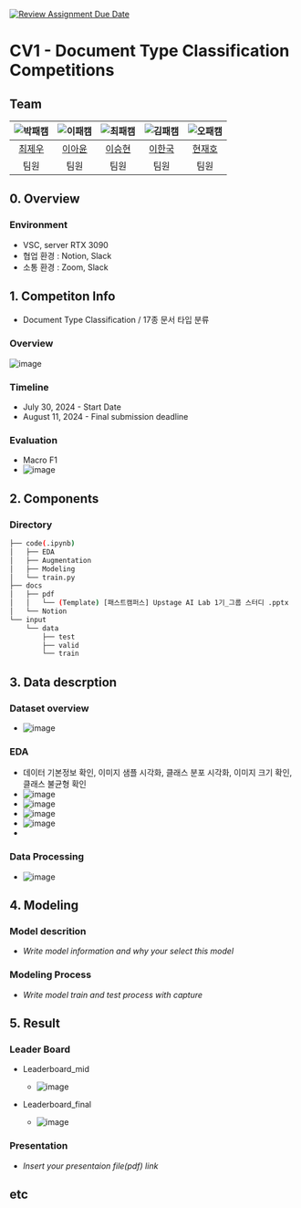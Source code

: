 [![Review Assignment Due Date](https://classroom.github.com/assets/deadline-readme-button-22041afd0340ce965d47ae6ef1cefeee28c7c493a6346c4f15d667ab976d596c.svg)](https://classroom.github.com/a/FVjNDCrt)
# CV1 - Document Type Classification Competitions
## Team

| ![박패캠](https://avatars.githubusercontent.com/u/156163982?v=4) | ![이패캠](https://avatars.githubusercontent.com/u/156163982?v=4) | ![최패캠](https://avatars.githubusercontent.com/u/156163982?v=4) | ![김패캠](https://avatars.githubusercontent.com/u/156163982?v=4) | ![오패캠](https://avatars.githubusercontent.com/u/156163982?v=4) |
| :--------------------------------------------------------------: | :--------------------------------------------------------------: | :--------------------------------------------------------------: | :--------------------------------------------------------------: | :--------------------------------------------------------------: |
|            [최제우](https://github.com/UpstageAILab)             |            [이아윤](https://github.com/UpstageAILab)             |            [이승현](https://github.com/UpstageAILab)             |            [이한국](https://github.com/UpstageAILab)             |            [현재호](https://github.com/UpstageAILab)             |
|                            팀원                             |                            팀원                             |                            팀원                             |                            팀원                             |                            팀원                             |

## 0. Overview
### Environment
- VSC, server RTX 3090
- 협업 환경 : Notion, Slack
- 소통 환경 : Zoom, Slack

## 1. Competiton Info
- Document Type Classification / 17종 문서 타입 분류
  
### Overview

![image](https://github.com/user-attachments/assets/2dbfea5b-b253-4fd1-b612-43dbc684a6d1)


### Timeline

- July 30, 2024 - Start Date
- August 11, 2024 - Final submission deadline

### Evaluation 
- Macro F1
- ![image](https://github.com/user-attachments/assets/bf58d333-afcc-4669-8fd9-d03a4ca64857)


## 2. Components

### Directory
```bash
├── code(.ipynb)
│   ├── EDA
│   ├── Augmentation
│   ├── Modeling
│   └── train.py
├── docs
│   ├── pdf
│   │   └── (Template) [패스트캠퍼스] Upstage AI Lab 1기_그룹 스터디 .pptx
│   └── Notion
└── input
    └── data
        ├── test
        ├── valid
        └── train
```

## 3. Data descrption

### Dataset overview

- ![image](https://github.com/user-attachments/assets/b18505d3-e72f-45d2-9b89-b6cf05dff381)


### EDA
- 데이터 기본정보 확인, 이미지 샘플 시각화, 클래스 분포 시각화, 이미지 크기 확인, 클래스 불균형 확인 
- ![image](https://github.com/user-attachments/assets/440c81b4-561d-40cf-ad6e-2f34521dfdb7)
- ![image](https://github.com/user-attachments/assets/d438536b-6f44-46f8-a252-6a9a578c9385)
- ![image](https://github.com/user-attachments/assets/f98266f3-6d5e-4c72-93a6-dde55b72e0da)
- ![image](https://github.com/user-attachments/assets/2db44821-f42b-4da5-823c-c33f9323976d)
- 

### Data Processing

- ![image](https://github.com/user-attachments/assets/cb42186b-7a3c-4eb7-abe0-e92561e28ebe)

## 4. Modeling

### Model descrition

- _Write model information and why your select this model_

### Modeling Process

- _Write model train and test process with capture_

## 5. Result

### Leader Board
- Leaderboard_mid
  - ![image](https://github.com/user-attachments/assets/664528d7-cdfc-4e77-ac84-d9ebdbb5bb73)

- Leaderboard_final
  - ![image](https://github.com/user-attachments/assets/bd911d2d-81c1-4d14-ab8a-0429ce327856)

### Presentation

- _Insert your presentaion file(pdf) link_

## etc

